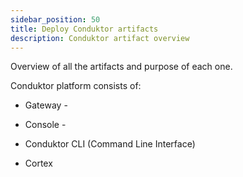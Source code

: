 ```yaml
---
sidebar_position: 50
title: Deploy Conduktor artifacts
description: Conduktor artifact overview
---
```


Overview of all the artifacts and purpose of each one.

Conduktor platform consists of:

- Gateway -

- Console -

- Conduktor CLI (Command Line Interface)

- Cortex
